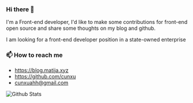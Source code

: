 ### Hi there 👋

<!--
**cunxu/cunxu** is a ✨ _special_ ✨ repository because its `README.md` (this file) appears on your GitHub profile.

Here are some ideas to get you started:

- 🔭 I’m currently working on ...
- 🌱 I’m currently learning ...
- 👯 I’m looking to collaborate on ...
- 🤔 I’m looking for help with ...
- 💬 Ask me about ...
- 📫 How to reach me: ...
- 😄 Pronouns: ...
- ⚡ Fun fact: ...
-->

I'm a Front-end developer, I'd like to make some contributions for front-end open source and share some thoughts on my blog and github.

I am looking for a front-end developer position in a state-owned enterprise

### 📫 How to reach me

  - <https://blog.matija.xyz>
  - <https://github.com/cunxu>
  - <cunxuahh@gmail.com>

![Github Stats](https://github-readme-stats.vercel.app/api?username=cunxu&show_icons=true&theme=vue&count_private=true)
